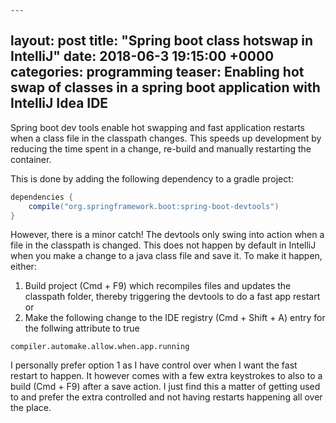     ---
layout: post
title:  "Spring boot class hotswap in IntelliJ"
date:   2018-06-3 19:15:00 +0000   
categories: programming
teaser: Enabling hot swap of classes in a spring boot application with IntelliJ Idea IDE
---  

Spring boot dev tools enable hot swapping and fast application restarts when a class file in the classpath changes. This
speeds up development by reducing the time spent in a change, re-build and manually restarting the container.

This is done by adding the following dependency to a gradle project:
```groovy
dependencies {
	compile("org.springframework.boot:spring-boot-devtools")
}
```

However, there is a minor catch! The devtools only swing into action when a file in the classpath is changed. This does
not happen by default in IntelliJ when you make a change to a java class file and save it. To make it happen, either:

1. Build project (Cmd + F9) which recompiles files and updates the classpath folder, thereby triggering the devtools
to do a fast app restart
or
2. Make the following change to the IDE registry (Cmd + Shift + A) entry for the follwing attribute to true
```
compiler.automake.allow.when.app.running
```

I personally prefer option 1 as I have control over when I want the fast restart to happen. It however comes with a few
extra keystrokes to also to a build (Cmd + F9) after a save action. I just find this a matter of getting used to and 
prefer the extra controlled and not having restarts happening all over the place.
